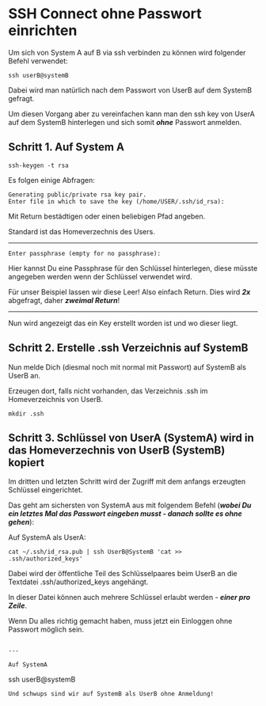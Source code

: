 # SSH Connect ohne Passwort einrichten

Um sich von System A auf B via ssh verbinden zu können wird folgender Befehl verwendet:
```
ssh userB@systemB
```
Dabei wird man natürlich nach dem Passwort von UserB auf dem SystemB gefragt.

Um diesen Vorgang aber zu vereinfachen kann man den ssh key von UserA auf dem SystemB hinterlegen und sich somit ***ohne*** Passwort anmelden.

## Schritt 1. Auf System A

```
ssh-keygen -t rsa
```
Es folgen einige Abfragen:

```
Generating public/private rsa key pair.
Enter file in which to save the key (/home/USER/.ssh/id_rsa):
```

Mit Return bestädtigen oder einen beliebigen Pfad angeben. 

Standard ist das Homeverzechnis des Users.

---

```
Enter passphrase (empty for no passphrase):
```
Hier kannst Du eine Passphrase für den Schlüssel hinterlegen, diese müsste angegeben werden wenn der Schlüssel verwendet wird. 

Für unser Beispiel lassen wir diese Leer! Also einfach Return. Dies wird ***2x*** abgefragt, daher ***zweimal Return***!

---

Nun wird angezeigt das ein Key erstellt worden ist und wo dieser liegt.

## Schritt 2. Erstelle .ssh Verzeichnis auf SystemB
Nun melde Dich (diesmal noch mit normal mit Passwort) auf SystemB als UserB an.

Erzeugen dort, falls nicht vorhanden, das Verzeichnis .ssh im Homeverzeichnis von UserB.

```
mkdir .ssh
```

## Schritt 3. Schlüssel von UserA (SystemA) wird in das Homeverzechnis von UserB (SystemB) kopiert

Im dritten und letzten Schritt wird der Zugriff mit dem anfangs erzeugten Schlüssel eingerichtet.

Das geht am sichersten von SystemA aus mit folgendem Befehl (***wobei Du ein letztes Mal das Passwort eingeben musst - danach sollte es ohne gehen***):

Auf SystemA als UserA:
```
cat ~/.ssh/id_rsa.pub | ssh UserB@SystemB 'cat >> .ssh/authorized_keys'
```

Dabei wird der öffentliche Teil des Schlüsselpaares beim UserB an die Textdatei .ssh/authorized_keys angehängt. 

In dieser Datei können auch mehrere Schlüssel erlaubt werden - ***einer pro Zeile***.

Wenn Du alles richtig gemacht haben, muss jetzt ein Einloggen ohne Passwort möglich sein.

```

---

Auf SystemA
```
ssh userB@systemB
```
Und schwups sind wir auf SystemB als UserB ohne Anmeldung!
